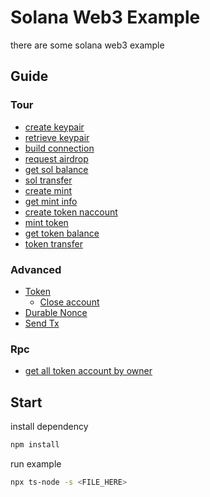 # Solana Web3 Example

there are some solana web3 example

## Guide

### Tour

* [create keypair](tour/create-keypair/main.en.ts)
* [retrieve keypair](tour/retrieve-keypair/main.en.ts)
* [build connection](tour/create-connection/main.en.ts)
* [request airdrop](tour/request-airdrop/main.en.ts)
* [get sol balance](tour/get-sol-balance/main.en.ts)
* [sol transfer](tour/transfer/main.en.ts)
* [create mint](tour/create-mint/main.en.ts)
* [get mint info](tour/get-mint/main.en.ts)
* [create token naccount](tour/create-token-account/main.en.ts)
* [mint token](tour/mint-to/main.en.ts)
* [get token balance](tour/get-token-balance/main.en.ts)
* [token transfer](tour/token-transfer/main.en.ts)

### Advanced

* [Token](advanced/token/README.en.md)
  * [Close account](advanced/token/close-account/main.en.ts)
* [Durable Nonce](advanced/durable-nonce/README.md)
* [Send Tx](advanced/send-tx/main.ts)

### Rpc

* [get all token account by owner](rpc/get-all-account-by-owner/main.en.ts)

## Start

install dependency

```bash
npm install
```

run example

```bash
npx ts-node -s <FILE_HERE>
```

